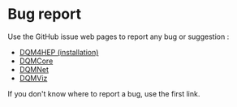 # Bug report

Use the GitHub issue web pages to report any bug or suggestion :

- [DQM4HEP (installation)](https://github.com/DQM4HEP/DQM4HEP/issues)
- [DQMCore](https://github.com/DQM4HEP/DQMCore/issues)
- [DQMNet](https://github.com/DQM4HEP/DQMNet/issues)
- [DQMViz](https://github.com/DQM4HEP/DQMViz/issues)

If you don't know where to report a bug, use the first link.
